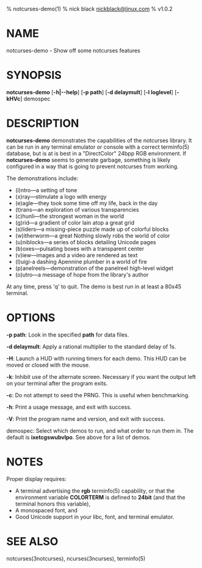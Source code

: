 % notcurses-demo(1)
% nick black <nickblack@linux.com>
% v1.0.2

# NAME

notcurses-demo - Show off some notcurses features

# SYNOPSIS

**notcurses-demo** [**-h|--help**] [**-p path**] [**-d delaymult**] [**-l loglevel**] [**-kHVc**] demospec

# DESCRIPTION

**notcurses-demo** demonstrates the capabilities of the notcurses library. It
can be run in any terminal emulator or console with a correct terminfo(5)
database, but is at is best in a "DirectColor" 24bpp RGB environment. If
**notcurses-demo** seems to generate garbage, something is likely configured in
a way that is going to prevent notcurses from working.

The demonstrations include:

* (i)ntro—a setting of tone
* (x)ray—stimulate a logo with energy
* (e)agle—they took some time off my life, back in the day
* (t)rans—an exploration of various transparencies
* (c)hunli—the strongest woman in the world
* (g)rid—a gradient of color lain atop a great grid
* (s)liders—a missing-piece puzzle made up of colorful blocks
* (w)itherworm—a great Nothing slowly robs the world of color
* (u)niblocks—a series of blocks detailing Unicode pages
* (b)oxes—pulsating boxes with a transparent center
* (v)iew—images and a video are rendered as text
* (l)uigi-a dashing Apennine plumber in a world of fire
* (p)anelreels—demonstration of the panelreel high-level widget
* (o)utro—a message of hope from the library's author

At any time, press 'q' to quit. The demo is best run in at least a 80x45 terminal.

# OPTIONS

**-p path**: Look in the specified **path** for data files.

**-d delaymult**: Apply a rational multiplier to the standard delay of 1s.

**-H**: Launch a HUD with running timers for each demo. This HUD can be moved or closed with the mouse.

**-k**: Inhibit use of the alternate screen. Necessary if you want the output left on your terminal after the program exits.

**-c**: Do not attempt to seed the PRNG. This is useful when benchmarking.

**-h**: Print a usage message, and exit with success.

**-V**: Print the program name and version, and exit with success.

demospec: Select which demos to run, and what order to run them in. The default is **ixetcgswubvlpo**. See above for a list of demos.

# NOTES
Proper display requires:

* A terminal advertising the **rgb** terminfo(5) capability, or that the environment variable **COLORTERM** is defined to **24bit** (and that the terminal honors this variable),
* A monospaced font, and
* Good Unicode support in your libc, font, and terminal emulator.

# SEE ALSO
notcurses(3notcurses), ncurses(3ncurses), terminfo(5)
